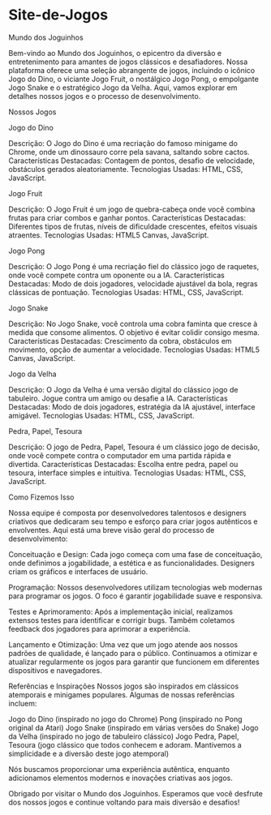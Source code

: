 # Site-de-Jogos

Mundo dos Joguinhos

Bem-vindo ao Mundo dos Joguinhos, o epicentro da diversão e entretenimento para amantes de jogos clássicos e desafiadores. Nossa plataforma oferece uma seleção abrangente de jogos, incluindo o icônico Jogo do Dino, o viciante Jogo Fruit, o nostálgico Jogo Pong, o empolgante Jogo Snake e o estratégico Jogo da Velha. Aqui, vamos explorar em detalhes nossos jogos e o processo de desenvolvimento.

Nossos Jogos

Jogo do Dino

Descrição: O Jogo do Dino é uma recriação do famoso minigame do Chrome, onde um dinossauro corre pela savana, saltando sobre cactos.
Características Destacadas: Contagem de pontos, desafio de velocidade, obstáculos gerados aleatoriamente.
Tecnologias Usadas: HTML, CSS, JavaScript.

Jogo Fruit

Descrição: O Jogo Fruit é um jogo de quebra-cabeça onde você combina frutas para criar combos e ganhar pontos.
Características Destacadas: Diferentes tipos de frutas, níveis de dificuldade crescentes, efeitos visuais atraentes.
Tecnologias Usadas: HTML5 Canvas, JavaScript.

Jogo Pong

Descrição: O Jogo Pong é uma recriação fiel do clássico jogo de raquetes, onde você compete contra um oponente ou a IA.
Características Destacadas: Modo de dois jogadores, velocidade ajustável da bola, regras clássicas de pontuação.
Tecnologias Usadas: HTML, CSS, JavaScript.

Jogo Snake

Descrição: No Jogo Snake, você controla uma cobra faminta que cresce à medida que consome alimentos. O objetivo é evitar colidir consigo mesma.
Características Destacadas: Crescimento da cobra, obstáculos em movimento, opção de aumentar a velocidade.
Tecnologias Usadas: HTML5 Canvas, JavaScript.

Jogo da Velha

Descrição: O Jogo da Velha é uma versão digital do clássico jogo de tabuleiro. Jogue contra um amigo ou desafie a IA.
Características Destacadas: Modo de dois jogadores, estratégia da IA ajustável, interface amigável.
Tecnologias Usadas: HTML, CSS, JavaScript.

Pedra, Papel, Tesoura

Descrição: O jogo de Pedra, Papel, Tesoura é um clássico jogo de decisão, onde você compete contra o computador em uma partida rápida e divertida.
Características Destacadas: Escolha entre pedra, papel ou tesoura, interface simples e intuitiva.
Tecnologias Usadas: HTML, CSS, JavaScript.


Como Fizemos Isso

Nossa equipe é composta por desenvolvedores talentosos e designers criativos que dedicaram seu tempo e esforço para criar jogos autênticos e envolventes. Aqui está uma breve visão geral do processo de desenvolvimento:

Conceituação e Design: Cada jogo começa com uma fase de conceituação, onde definimos a jogabilidade, a estética e as funcionalidades. Designers criam os gráficos e interfaces de usuário.

Programação: Nossos desenvolvedores utilizam tecnologias web modernas para programar os jogos. O foco é garantir jogabilidade suave e responsiva.

Testes e Aprimoramento: Após a implementação inicial, realizamos extensos testes para identificar e corrigir bugs. Também coletamos feedback dos jogadores para aprimorar a experiência.

Lançamento e Otimização: Uma vez que um jogo atende aos nossos padrões de qualidade, é lançado para o público. Continuamos a otimizar e atualizar regularmente os jogos para garantir que funcionem em diferentes dispositivos e navegadores.

Referências e Inspirações
Nossos jogos são inspirados em clássicos atemporais e minigames populares. Algumas de nossas referências incluem:

Jogo do Dino (inspirado no jogo do Chrome)
Pong (inspirado no Pong original da Atari)
Jogo Snake (inspirado em várias versões do Snake)
Jogo da Velha (inspirado no jogo de tabuleiro clássico)
Jogo Pedra, Papel, Tesoura (jogo clássico que todos conhecem e adoram. Mantivemos a simplicidade e a diversão deste jogo atemporal)

Nós buscamos proporcionar uma experiência autêntica, enquanto adicionamos elementos modernos e inovações criativas aos jogos.

Obrigado por visitar o Mundo dos Joguinhos. Esperamos que você desfrute dos nossos jogos e continue voltando para mais diversão e desafios!


